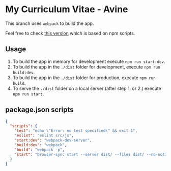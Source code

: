 # My Curriculum Vitae - Avine

This branch uses `webpack` to build the app.

Feel free to check [this version](https://github.com/avine/avine-cv/tree/master) which is based on npm scripts.

## Usage

1. To build the app in memory for development execute `npm run start:dev`.
2. To build the app in the `./dist` folder for development, execute `npm run build:dev`.
3. To build the app in the `./dist` folder for production, execute `npm run build`.
4. To serve the `./dist` folder on a local server (after step 1. or 2.) execute `npm run start`.

## package.json scripts

```json
{
  "scripts": {
    "test": "echo \"Error: no test specified\" && exit 1",
    "eslint": "eslint src/js",
    "start:dev": "webpack-dev-server",
    "build:dev": "webpack",
    "build": "webpack -p",
    "start": "browser-sync start --server dist/ --files dist/ --no-notify"
  }
}
```
